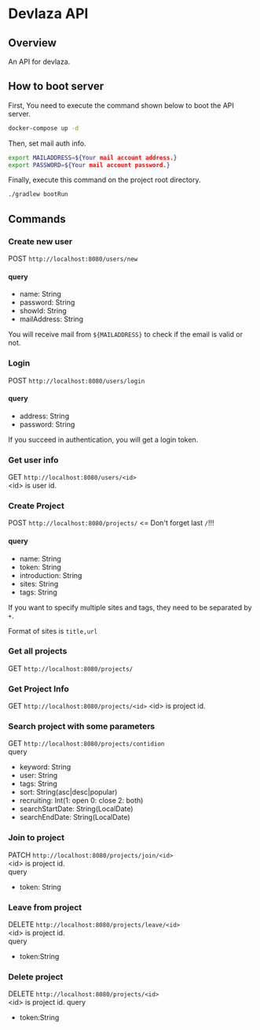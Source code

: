 # Devlaza API

## Overview
An API for devlaza.

## How to boot server
First, You need to execute the command shown below to boot the API server.
```bash
docker-compose up -d
```

Then, set mail auth info.
```bash
export MAILADDRESS=${Your mail account address.}
export PASSWORD=${Your mail account password.}
```

Finally, execute this command on the project root directory.

```bash
./gradlew bootRun
```

## Commands
### Create new user

POST `http://localhost:8080/users/new`  
#### query
- name: String
- password: String
- showId: String
- mailAddress: String

You will receive mail from `${MAILADDRESS}` to check if the email is valid or not.

### Login
POST `http://localhost:8080/users/login`  
#### query
- address: String
- password: String

If you succeed in authentication, you will get a login token.

### Get user info
GET `http://localhost:8080/users/<id>`  
\<id> is user id.

### Create Project
POST `http://localhost:8080/projects/` <= Don't forget last `/`!!!
#### query
- name: String
- token: String
- introduction: String
- sites: String
- tags: String

If you want to specify multiple sites and tags, they need to be separated by `+`.

Format of sites is `title,url`

### Get all projects
GET `http://localhost:8080/projects/`

### Get Project Info
GET `http://localhost:8080/projects/<id>`
\<id> is project id.

### Search project with some parameters
GET `http://localhost:8080/projects/contidion`  
query
- keyword: String
- user: String
- tags: String
- sort: String(asc|desc|popular)
- recruiting: Int(1: open 0: close 2: both)
- searchStartDate: String(LocalDate)
- searchEndDate: String(LocalDate)

### Join to project
PATCH `http://localhost:8080/projects/join/<id>`  
\<id> is project id.  
query
- token: String

### Leave from project
DELETE `http://localhost:8080/projects/leave/<id>`  
\<id> is project id.  
query
- token:String

### Delete project
DELETE `http://localhost:8080/projects/<id>`  
\<id> is project id.
query
- token:String